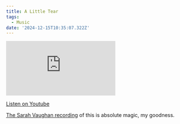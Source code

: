 ```yaml
---
title: A Little Tear
tags:
  - Music
date: '2024-12-15T10:35:07.322Z'
---
```


<iframe src="https://www.youtube-nocookie.com/embed/bAmCSffIm4U?modestbranding=1&showinfo=0&rel=0" title="YouTube video player" frameborder="0" allow="accelerometer; autoplay; encrypted-media; gyroscope; picture-in-picture;" allowfullscreen className="youtube_video"></iframe>

[Listen on Youtube](https://youtu.be/bAmCSffIm4U)

[The Sarah Vaughan recording](https://youtu.be/4OhpkU89RQw) of this is absolute magic, my goodness.
